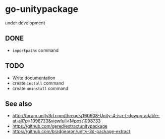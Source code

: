 # go-unitypackage

under development

## DONE

- `importpaths` command

## TODO

- Write documentation
- create `install` command
- create `uninstall` command

## See also

- http://forum.unity3d.com/threads/160608-Unity-4-isn-t-downgradable-at-all?p=1098733&viewfull=1#post1098733
- https://github.com/gered/extractunitypackage
- https://github.com/bradgearon/unity-3d-package-extract
